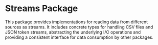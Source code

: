 # Streams Package

This package provides implementations for reading data from different sources as streams. It includes concrete types for handling CSV files and JSON token streams, abstracting the underlying I/O operations and providing a consistent interface for data consumption by other packages.

